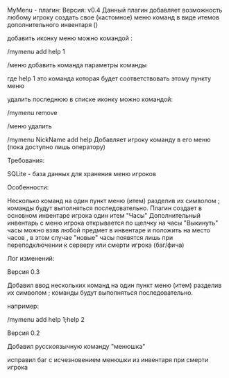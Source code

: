 MyMenu - плагин:
Версия: v0.4
Данный плагин добавляет возможность любому игроку создать свое (кастомное) меню команд в виде итемов дополнительного инвентаря ()

добавить иконку меню можно командой :

/mymenu add help 1

/меню добавить команда параметры команды

где help 1 это команда которая будет соответствовать этому пункту меню

удалить последнюю в списке иконку можно командой:

/mymenu remove

/меню удалить

/mymenu NickName add help 
Добавляет игроку команду в его меню (пока доступно лишь оператору)


Требования:

SQLite - база данных для хранения меню игроков

Особенности:

Несколько команд на один пункт меню (итем) разделив их символом ; команды будут выполняться последовательно.
Плагин создает в основном инвентаре игрока один итем "Часы"
Дополнительный инвентарь с меню игрока открывается по щелчку на часы
"Выкинуть" часы можно взяв любой предмет в инвентаре и положить на место часов , в этом случае "новые" часы появятся лишь при переподключении к серверу или смерти игрока (баг/фича)

Лог изменений:

Версия 0.3


Добавил ввод нескольких команд на один пункт меню (итем) разделив их символом ; команды будут выполняться последовательно.

например:

/mymenu add help 1;help 2

Версия 0.2

Добавил русскоязычную команду "менюшка"

исправил баг с исчезновением менюшки из инвентаря при смерти игрока
